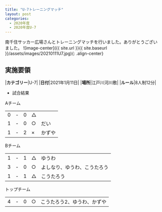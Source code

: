 ```yaml
---
title: "U-7トレーニングマッチ"
layout: post
categories:
  - 2020年度
  - 2020年度U-7
---
```


南千住サッカー広場さんとトレーニングマッチを行いました。ありがとうございました。
![image-center]({{ site.url }}{{ site.baseurl }}/assets/images/20210111U7.jpg){: .align-center}

## 実施要領

|**カテゴリー**|U-7|
|**日付**|2021年1月11日|
|**場所**|江戸川河川敷|
|**ルール**|8人制12分|

* 試合結果

Aチーム

|   |    |         |    | |
|:-:|:--:|:--:|:--------|:-|
|    0| - |   0|△||
|    1| - |   0|○|だい|
|    1| - |   2|×|かずや|

Bチーム

|   |    |         |    | |
|:-:|:--:|:--:|:--------|:-|
|    1| - |   1|△|ゆうわ|
|    3| - |   0|○|よしなり、ゆうわ、こうたろう|
|    1| - |   1|△|こうたろう|

トップチーム

|   |    |         |    | |
|:-:|:--:|:--:|:--------|:-|
|    4| - |   0|○|こうたろう2、ゆうわ、かずや|
